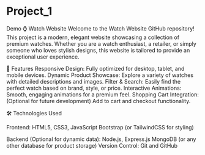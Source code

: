 # Project_1
Demo 
⌚ Watch Website
Welcome to the Watch Website GitHub repository! This project is a modern, elegant website showcasing a collection of premium watches. Whether you are a watch enthusiast, a retailer, or simply someone who loves stylish designs, this website is tailored to provide an exceptional user experience.

🌟 Features
Responsive Design: Fully optimized for desktop, tablet, and mobile devices.
Dynamic Product Showcase: Explore a variety of watches with detailed descriptions and images.
Filter & Search: Easily find the perfect watch based on brand, style, or price.
Interactive Animations: Smooth, engaging animations for a premium feel.
Shopping Cart Integration: (Optional for future development) Add to cart and checkout functionality.

🛠️ Technologies Used

Frontend:
HTML5, CSS3, JavaScript
Bootstrap (or TailwindCSS for styling)

Backend (Optional for dynamic data):
Node.js, Express.js
MongoDB (or any other database for product storage)
Version Control: Git and GitHub

